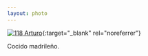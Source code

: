 ```yaml
---
layout: photo
---
```


[![118 Arturo](https://c2.staticflickr.com/6/5624/21663547033_ab1afa3200_c.jpg)](https://www.flickr.com/photos/131440297@N08/21663547033/){:target="_blank" rel="noreferrer"}

Cocido madrileño.
